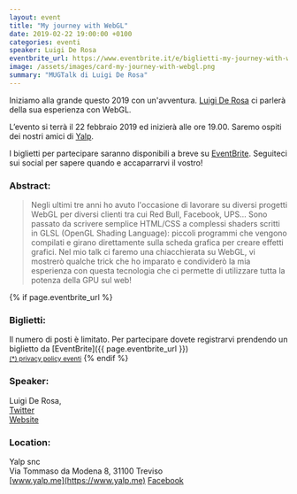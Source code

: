 ```yaml
---
layout: event
title: "My journey with WebGL"
date: 2019-02-22 19:00:00 +0100
categories: eventi
speaker: Luigi De Rosa
eventbrite_url: https://www.eventbrite.it/e/biglietti-my-journey-with-webgl-55751445073
image: /assets/images/card-my-journey-with-webgl.png
summary: "MUGTalk di Luigi De Rosa"
---
```

Iniziamo alla grande questo 2019 con un'avventura. [Luigi De Rosa](#speaker) ci parlerà della sua esperienza con WebGL.

L’evento si terrà il 22 febbraio 2019 ed inizierà alle ore 19.00. Saremo ospiti dei nostri amici di [Yalp](#location).

I biglietti per partecipare saranno disponibili a breve su [EventBrite](#tickets). Seguiteci sui social per sapere quando e accaparrarvi il vostro!

<h3>Abstract:</h3>

> Negli ultimi tre anni ho avuto l'occasione di lavorare su diversi progetti WebGL per diversi clienti tra cui Red Bull, Facebook, UPS...
> Sono passato da scrivere semplice HTML/CSS a complessi shaders scritti in GLSL (OpenGL Shading Language): piccoli programmi che vengono compilati e girano direttamente sulla scheda grafica per creare effetti grafici.
> Nel mio talk ci faremo una chiacchierata su WebGL, vi mostrerò qualche trick che ho imparato e condividerò la mia esperienza con questa tecnologia che ci permette di utilizzare tutta la potenza della GPU sul web!

{% if page.eventbrite_url %}
<a id="tickets"></a>
<h3>Biglietti:</h3>
Il numero di posti è limitato. Per partecipare dovete registrarvi prendendo un biglietto da [EventBrite]({{ page.eventbrite_url }})<br/>
<small><a href="#privacy-policy">(*) privacy policy eventi</a></small>
{% endif %}

<a id="speaker"></a>
<h3>Speaker:</h3>

Luigi De Rosa,<br/>
[Twitter](https://twitter.com/luruke)<br/>
[Website](http://luruke.com)

<a id="location"></a>
<h3>Location:</h3>

Yalp snc<br/>
Via Tommaso da Modena 8, 31100 Treviso<br/>
[www.yalp.me](https://www.yalp.me) [Facebook](https://www.facebook.com/WeMadeStrategies)
